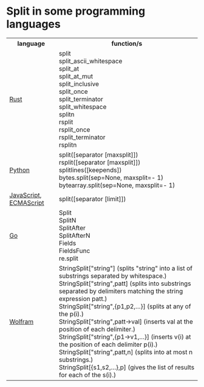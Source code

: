 # Split in some programming languages

<table><tr><th>language</th><th>function/s</th></tr>
<tr><td><a href="https://doc.rust-lang.org/stable/std/primitive.str.html#method.split">Rust</a></td><td>split<br />split_ascii_whitespace<br/>split_at<br/>split_at_mut<br/>split_inclusive<br/>split_once<br/>split_terminator<br/>split_whitespace<br/>splitn<br/>rsplit<br/>rsplit_once<br/>rsplit_terminator<br/>rsplitn</td></tr>
<tr><td><a href="https://docs.python.org/3.10/genindex-S.html">Python</a></td><td>split([separator [maxsplit]])<br />rsplit([separator [maxsplit]])<br />splitlines([keepends])<br />bytes.split(sep=None, maxsplit=- 1)<br />bytearray.split(sep=None, maxsplit=- 1)</td></tr>
<tr><td><a href="https://developer.mozilla.org/en-US/docs/Web/JavaScript/Reference/Global_Objects/String/split">JavaScript</a>, <a href="https://tc39.es/ecma262/multipage/text-processing.html#sec-string.prototype.split">ECMAScript</a></td><td>split([separator [limit]])</td></tr>
<tr><td><a href="https://pkg.go.dev/strings@go1.17.3">Go</a></td><td>Split<br />SplitN<br />SplitAfter<br />SplitAfterN<br />Fields<br />FieldsFunc<br />re.split</td></tr>
<tr><td><a href="https://search.wolfram.com/?query=split&source=GUIHeader">Wolfram</a></td><td>StringSplit["string"] (splits "string" into a list of substrings separated by whitespace.)<br />StringSplit["string",patt] (splits into substrings separated by delimiters matching the string expression patt.)<br />StringSplit["string",{p1,p2,…}] (splits at any of the p(i).)<br />StringSplit["string",patt->val] (inserts val at the position of each delimiter.)<br />StringSplit["string",{p1->v1,…}] (inserts v(i) at the position of each delimiter p(i).)<br />StringSplit["string",patt,n] (splits into at most n substrings.)<br />StringSplit[{s1,s2,…},p] (gives the list of results for each of the s(i).)</td></tr></table>
